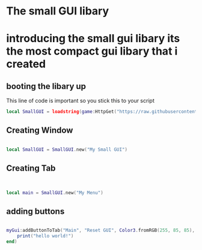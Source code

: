 # The small GUI libary

# introducing the small gui libary its the most compact gui libary that i created


## booting the libary up 

This line of code is important so you stick this to your script
```lua
local SmallGUI = loadstring(game:HttpGet("https://raw.githubusercontent.com/AzxerMan000/Small-Gui-libary-/refs/heads/main/Source.lua"))()
```

## Creating Window

```lua

local SmallGUI = SmallGUI.new("My Small GUI")
```

## Creating Tab

```lua 


local main = SmallGUI.new("My Menu")


```

## adding buttons

```lua

myGui:addButtonToTab("Main", "Reset GUI", Color3.fromRGB(255, 85, 85), function()
    print("hello world!")
end)

```

